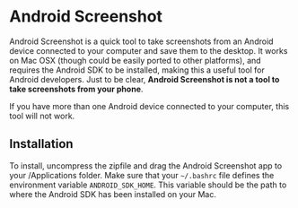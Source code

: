 Android Screenshot
==================

Android Screenshot is a quick tool to take screenshots from an Android device
connected to your computer and save them to the desktop. It works on Mac OSX
(though could be easily ported to other platforms), and requires the Android
SDK to be installed, making this a useful tool for Android developers. Just to
be clear, **Android Screenshot is not a tool to take screenshots from your
phone**.

If you have more than one Android device connected to your computer, this tool
will not work.


Installation
------------

To install, uncompress the zipfile and drag the Android Screenshot app to your
/Applications folder. Make sure that your `~/.bashrc` file defines the
environment variable `ANDROID_SDK_HOME`. This variable should be the path to
where the Android SDK has been installed on your Mac.

